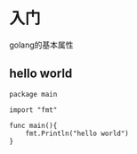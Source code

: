 # 入门

golang的基本属性

## hello world

```golang
package main

import "fmt"

func main(){
    fmt.Println("hello world")
}
```

